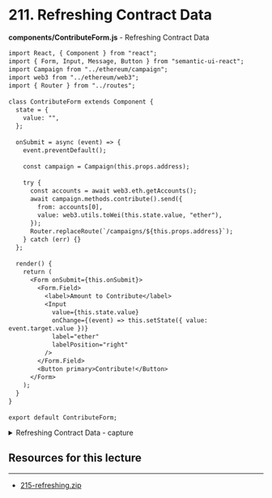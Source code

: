 # 211. Refreshing Contract Data

**components/ContributeForm.js** - Refreshing Contract Data
```
import React, { Component } from "react";
import { Form, Input, Message, Button } from "semantic-ui-react";
import Campaign from "../ethereum/campaign";
import web3 from "../ethereum/web3";
import { Router } from "../routes";

class ContributeForm extends Component {
  state = {
    value: "",
  };

  onSubmit = async (event) => {
    event.preventDefault();

    const campaign = Campaign(this.props.address);

    try {
      const accounts = await web3.eth.getAccounts();
      await campaign.methods.contribute().send({
        from: accounts[0],
        value: web3.utils.toWei(this.state.value, "ether"),
      });
      Router.replaceRoute(`/campaigns/${this.props.address}`);
    } catch (err) {}
  };

  render() {
    return (
      <Form onSubmit={this.onSubmit}>
        <Form.Field>
          <label>Amount to Contribute</label>
          <Input
            value={this.state.value}
            onChange={(event) => this.setState({ value: event.target.value })}
            label="ether"
            labelPosition="right"
          />
        </Form.Field>
        <Button primary>Contribute!</Button>
      </Form>
    );
  }
}

export default ContributeForm;

```

<details>
  <summary>Refreshing Contract Data - capture</summary>

**Note: Click Contribute button**  

![211.1_Refreshing-Contract-Data.png](../imgs/211.1_Refreshing-Contract-Data.png)
---

**Note: Click Confirm button on metamask**

![211.2_Refreshing-Contract-Data.png](../imgs/211.2_Refreshing-Contract-Data.png)
---

**Note: waitting 7 ~ 10 seconds to notice the data changing**

![211.3_Refreshing-Contract-Data.png](../imgs/211.3_Refreshing-Contract-Data.png)
---
</details>


##  Resources for this lecture

---

-   [215-refreshing.zip](https://beatlesm.s3.us-west-1.amazonaws.com/ethereum-and-solidity-complete-developer-guide/215-refreshing.zip)